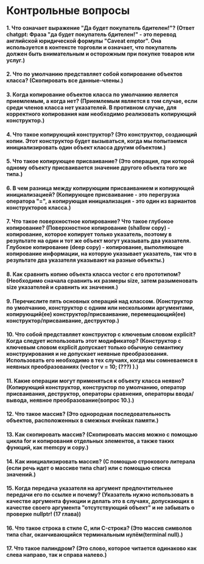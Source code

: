 # Контрольные вопросы

#### 1. Что означает выражение "Да будет покупатель бдителен!"? (Ответ chatgpt: Фраза "да будет покупатель бдителен!" - это перевод английской юридической формулы "Caveat emptor". Она используется в контексте торговли и означает, что покупатель должен быть внимательным и осторожным при покупке товаров или услуг.)

#### 2. Что по умолчанию представляет собой копирование объектов класса? (Скопировать все данные-члены.)

#### 3. Когда копирование объектов класса по умолчанию является приемлемым, а когда нет? (Приемлемым является в том случае, если среди членов класса нет указателей. В противном случае, для корректного копирования нам необходимо реализовать копирующий конструктор.)

#### 4. Что такое копирующий конструктор? (Это конструктор, создающий копии. Этот конструктор будет вызываться, когда мы попытаемся инициализировать один объект класса другим объектом.)

#### 5. Что такое копирующее присваивание? (Это операция, при которой одному объекту присваивается значение другого объекта того же типа.)

#### 6. В чем разница между копирующим присваиванием и копирующей инициализацией? (Копирующее присваивание - это перегрузка оператора "=", а копирующая инициализация - это один из вариантов конструкторов класса.)

#### 7. Что такое поверхностное копирование? Что такое глубокое копирование? (Поверхностное копирование (shallow copy) - копирование, которое копирует только указатель, поэтому в результате на один и тот же объект могут указывать два указателя. Глубокое копирование (deep copy) - копирование, выполняющее копирование информации, на которую указывает указатель, так что в результате два указателя указывают на разные объекты.) 

#### 8. Как сравнить копию объекта класса vector с его прототипом? (Необходимо сначала сравнить их размеры size, затем разыменовать size указателей и сравнить их значения.)

#### 9. Перечислите пять основных операций над классом. (Конструктор по умолчанию, конструктор с одним или несколькими аргументами, копирующий(ее) конструктор/присваивание, перемещающий(ее) конструктор/присваивание, деструктор.)

#### 10. Что собой представляет конструктор с ключевым словом explicit? Когда следует использовать этот модификатор? (Конструктор с ключевым словом explicit допускает только обычную семантику конструирования и не допускает неявные преобразования. Использовать его необходимо в тех случаях, когда мы сомневаемся в неявных преобразованиях (vector v = 10; (???) ).)

#### 11. Какие операции могут применяться к объекту класса неявно? (Копирующий конструктор, конструктор по умолчанию, оператор присваивания, деструктор, операторы сравнения, операторы ввода/вывода, неявное преобразование(вопрос 10.).)

#### 12. Что такое массив? (Это однородная последовательность объектов, расположенных в смежных ячейках памяти.)

#### 13. Как скопировать массив? (Скопировать массив можно с помощью цикла for и копирования отдельных элементов, а также таких функций, как memcpy и copy.)

#### 14. Как инициализировать массив? (С помощью строкового литерала (если речь идет о массиве типа char) или с помощью списка значений.)

#### 15. Когда передача указателя на аргумент предпочтительнее передачи его по ссылке и почему? (Указатель нужно использовать в качестве аргумента функции и делать это в случаях, допускающих в качестве своего аргумента "отсутствующий объект" и не забывать о проверке nullptr! (17 глава))

#### 16. Что такое строка в стиле C, или C-строка? (Это массив символов типа char, оканчивающийся терминальным нулём(terminal null).)

#### 17. Что такое палиндром? (Это слово, которое читается одинаково как слева направо, так и справа налево.)

